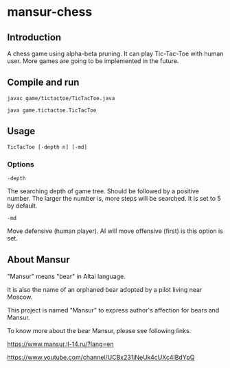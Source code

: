 # mansur-chess

## Introduction

A chess game using alpha-beta pruning.
It can play Tic-Tac-Toe with human user.
More games are going to be implemented in the future.

## Compile and run

`javac game/tictactoe/TicTacToe.java`

`java game.tictactoe.TicTacToe`

## Usage

`TicTacToe [-depth n] [-md]`

### Options

`-depth`

The searching depth of game tree. Should be followed by a positive number. The larger the number is, more steps will be searched. It is set to 5 by default.

`-md`

Move defensive (human player). AI will move offensive (first) is this option is set.

## About Mansur

"Mansur" means "bear" in Altai language.

It is also the name of an orphaned bear adopted by a pilot living near Moscow.

This project is named "Mansur" to express author's affection for bears and Mansur.

To know more about the bear Mansur, please see following links.

https://www.mansur.il-14.ru/?lang=en

https://www.youtube.com/channel/UCBx231jNeUk4cUXc4lBdYpQ